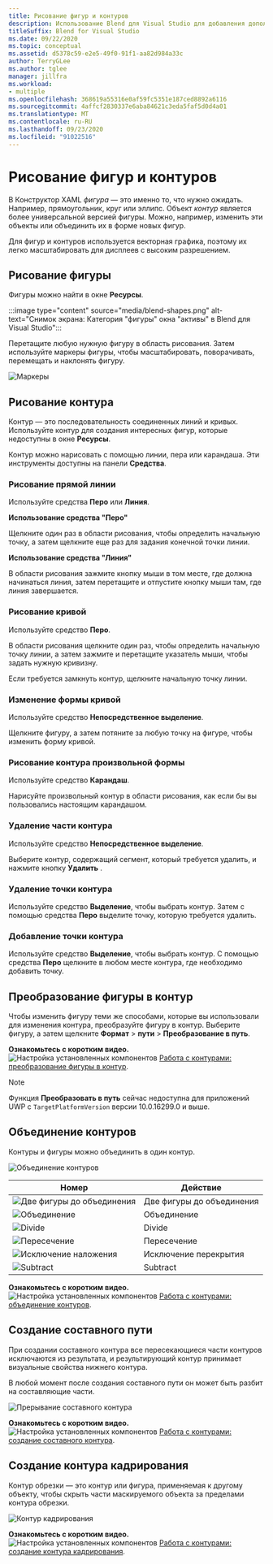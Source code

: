 ```yaml
---
title: Рисование фигур и контуров
description: Использование Blend для Visual Studio для добавления дополнительных сведений к фигурам и путям
titleSuffix: Blend for Visual Studio
ms.date: 09/22/2020
ms.topic: conceptual
ms.assetid: d5378c59-e2e5-49f0-91f1-aa82d984a33c
author: TerryGLee
ms.author: tglee
manager: jillfra
ms.workload:
- multiple
ms.openlocfilehash: 368619a55316e0af59fc5351e187ced8892a6116
ms.sourcegitcommit: 4affcf2830337e6aba84621c3eda5faf5d0d4a01
ms.translationtype: MT
ms.contentlocale: ru-RU
ms.lasthandoff: 09/23/2020
ms.locfileid: "91022516"
---
```

# <a name="draw-shapes-and-paths"></a>Рисование фигур и контуров

В Конструктор XAML *фигура* — это именно то, что нужно ожидать. Например, прямоугольник, круг или эллипс. Объект *контур* является более универсальной версией фигуры. Можно, например, изменить эти объекты или объединить их в форме новых фигур.

Для фигур и контуров используется векторная графика, поэтому их легко масштабировать для дисплеев с высоким разрешением.

## <a name="draw-a-shape"></a>Рисование фигуры

Фигуры можно найти в окне **Ресурсы**.

:::image type="content" source="media/blend-shapes.png" alt-text="Снимок экрана: Категория "фигуры" окна "активы" в Blend для Visual Studio":::

Перетащите любую нужную фигуру в область рисования. Затем используйте маркеры фигуры, чтобы масштабировать, поворачивать, перемещать и наклонять фигуру.

![Маркеры](../designers/media/84261e83-3091-4490-ab58-4218b188439e.png)

## <a name="draw-a-path"></a>Рисование контура

Контур — это последовательность соединенных линий и кривых. Используйте контур для создания интересных фигур, которые недоступны в окне **Ресурсы**.

Контур можно нарисовать с помощью линии, пера или карандаша. Эти инструменты доступны на панели **Средства**.

### <a name="draw-a-straight-line"></a>Рисование прямой линии

Используйте средства **Перо** или **Линия**.

**Использование средства "Перо"**

Щелкните один раз в области рисования, чтобы определить начальную точку, а затем щелкните еще раз для задания конечной точки линии.

**Использование средства "Линия"**

В области рисования зажмите кнопку мыши в том месте, где должна начинаться линия, затем перетащите и отпустите кнопку мыши там, где линия завершается.

### <a name="draw-a-curve"></a>Рисование кривой

Используйте средство **Перо**.

В области рисования щелкните один раз, чтобы определить начальную точку линии, а затем зажмите и перетащите указатель мыши, чтобы задать нужную кривизну.

Если требуется замкнуть контур, щелкните начальную точку линии.

### <a name="change-the-shape-of-a-curve"></a>Изменение формы кривой

Используйте средство **Непосредственное выделение**.

Щелкните фигуру, а затем потяните за любую точку на фигуре, чтобы изменить форму кривой.

### <a name="draw-a-free-form-path"></a>Рисование контура произвольной формы

Используйте средство **Карандаш**.

Нарисуйте произвольный контур в области рисования, как если бы вы пользовались настоящим карандашом.

### <a name="remove-part-of-a-path"></a>Удаление части контура

Используйте средство **Непосредственное выделение**.

Выберите контур, содержащий сегмент, который требуется удалить, и нажмите кнопку **Удалить** .

### <a name="remove-a-point-in-a-path"></a>Удаление точки контура

Используйте средство **Выделение**, чтобы выбрать контур. Затем с помощью средства **Перо** выделите точку, которую требуется удалить.

### <a name="add-a-point-to-a-path"></a>Добавление точки контура

Используйте средство **Выделение**, чтобы выбрать контур. С помощью средства **Перо** щелкните в любом месте контура, где необходимо добавить точку.

## <a name="convert-a-shape-to-a-path"></a>Преобразование фигуры в контур

Чтобы изменить фигуру теми же способами, которые вы использовали для изменения контура, преобразуйте фигуру в контур. Выберите фигуру, а затем щелкните **Формат**  >  **пути**  >  **Преобразование в путь**.

**Ознакомьтесь с коротким видео.** ![Настройка установленных компонентов](../designers/media/bldadminconsoleinitialconfigicon.png) [Работа с контурами: преобразование фигуры в контур](https://www.youtube.com/watch?v=Io5bC0-nH6Q#t=147).

> [!NOTE]
> Функция **Преобразовать в путь** сейчас недоступна для приложений UWP с `TargetPlatformVersion` версии 10.0.16299.0 и выше.

## <a name="combine-paths"></a>Объединение контуров

Контуры и фигуры можно объединить в один контур.

![Объединение контуров](../designers/media/2df17a5d-a338-4ef4-96c5-dae51cc1ca8a.png)

|Номер|Действие|
|-|-|
|![Две фигуры до объединения](../designers/media/b1_1.png)|Две фигуры до объединения|
|![Объединение](../designers/media/b1_2.png)|Объединение|
|![Divide](../designers/media/b1_3.png)|Divide|
|![Пересечение](../designers/media/b1_4.png)|Пересечение|
|![Исключение наложения](../designers/media/b1_5.png)|Исключение перекрытия|
|![Subtract](../designers/media/b1_6.png)|Subtract|

**Ознакомьтесь с коротким видео.** ![Настройка установленных компонентов](../designers/media/bldadminconsoleinitialconfigicon.png) [Работа с контурами: объединение контуров](https://www.youtube.com/watch?v=Io5bC0-nH6Q#t=195).

## <a name="create-a-compound-path"></a>Создание составного пути

При создании составного контура все пересекающиеся части контуров исключаются из результата, и результирующий контур принимает визуальные свойства нижнего контура.

В любой момент после создания составного пути он может быть разбит на составляющие части.

![Прерывание составного контура](../designers/media/2157a8aa-d9a7-4de4-8de5-b10d28f08a84.png)

**Ознакомьтесь с коротким видео.** ![Настройка установленных компонентов](../designers/media/bldadminconsoleinitialconfigicon.png) [Работа с контурами: создание составного контура](https://www.youtube.com/watch?v=Io5bC0-nH6Q).

## <a name="create-a-clipping-path"></a>Создание контура кадрирования

Контур обрезки — это контур или фигура, применяемая к другому объекту, чтобы скрыть части маскируемого объекта за пределами контура обрезки.

![Контур кадрирования](../designers/media/22471e98-a841-4f39-a3ef-36090cf5a625.png)

**Ознакомьтесь с коротким видео.** ![Настройка установленных компонентов](../designers/media/bldadminconsoleinitialconfigicon.png) [Работа с контурами: создание контура кадрирования](https://www.youtube.com/watch?v=Io5bC0-nH6Q#t=232).
